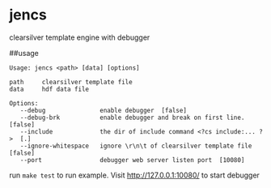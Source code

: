 jencs
=====

clearsilver template engine with debugger

##usage

    Usage: jencs <path> [data] [options]

    path     clearsilver template file
    data     hdf data file

    Options:
       --debug               enable debugger  [false]
       --debug-brk           enable debugger and break on first line.  [false]
       --include             the dir of include command <?cs include:... ?>  [.]
       --ignore-whitespace   ignore \r\n\t of clearsilver template file  [false]
       --port                debugger web server listen port  [10080]

run `make test` to run example. Visit http://127.0.0.1:10080/ to start debugger
